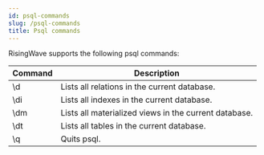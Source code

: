 ```yaml
---
id: psql-commands
slug: /psql-commands
title: Psql commands
---
```

<head>
  <link rel="canonical" href="https://docs.risingwave.com/docs/current/psql-commands/" />
</head>

RisingWave supports the following psql commands:

|Command|Description|
|---|-------|
|\d|Lists all relations in the current database.|
|\di|Lists all indexes in the current database.|
|\dm|Lists all materialized views in the current database.|
|\dt|Lists all tables in the current database.|
|\q|Quits psql.|
